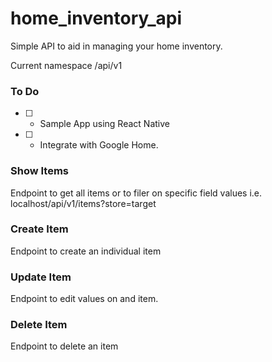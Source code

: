 # home_inventory_api
Simple API to aid in managing your home inventory.

Current namespace /api/v1

### To Do
- [ ] - Sample App using React Native
- [ ] - Integrate with Google Home.

### Show Items
Endpoint to get all items or to filer on specific field values i.e. 
localhost/api/v1/items?store=target

### Create Item
Endpoint to create an individual item

### Update Item
Endpoint to edit values on and item.

### Delete Item 
Endpoint to delete an item
